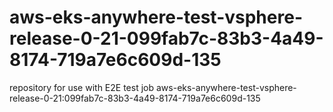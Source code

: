# aws-eks-anywhere-test-vsphere-release-0-21-099fab7c-83b3-4a49-8174-719a7e6c609d-135
repository for use with E2E test job aws-eks-anywhere-test-vsphere-release-0-21:099fab7c-83b3-4a49-8174-719a7e6c609d-135
